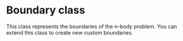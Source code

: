 # Boundary class
This class represents the boundaries of the n-body problem. You can extend this class to create new custom boundaries.
